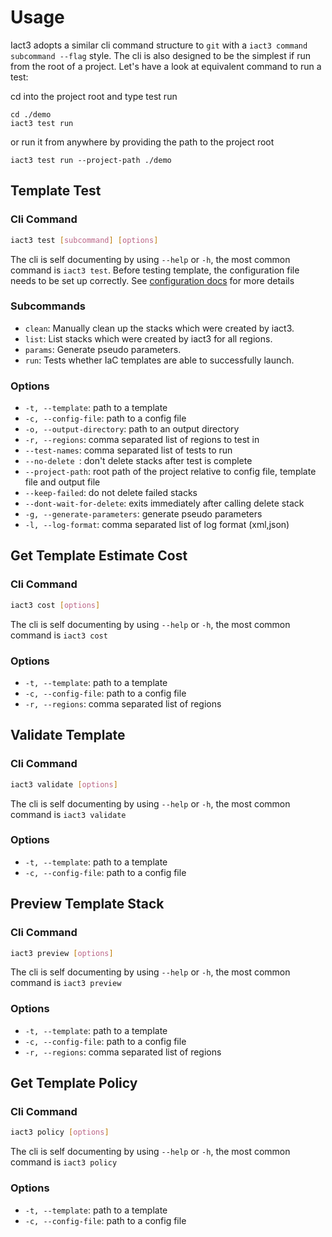 # Usage

Iact3 adopts a similar cli command structure to `git` with a `iact3 command subcommand --flag` style. The cli is also designed to be the simplest if run from the root of a project. Let's have a look at equivalent command to run a test:

cd into the project root and type test run
```shell
cd ./demo
iact3 test run
```

or run it from anywhere by providing the path to the project root
```shell
iact3 test run --project-path ./demo
```

## Template Test
### Cli Command
```bash
iact3 test [subcommand] [options]
```
The cli is self documenting by using `--help` or `-h`, the most common command is `iact3 test`.
 Before testing template, the configuration file needs to be set up correctly. See [configuration docs](./config.md) for more details

### Subcommands

- `clean`: Manually clean up the stacks which were created by iact3.
- `list`: List stacks which were created by iact3 for all regions.
- `params`: Generate pseudo parameters.
- `run`: Tests whether IaC templates are able to successfully launch.

### Options
- `-t, --template`: path to a template
- `-c, --config-file`: path to a config file
- `-o, --output-directory`:  path to an output directory
- `-r, --regions`:  comma separated list of regions to test in
- `--test-names`:  comma separated list of tests to run
- `--no-delete `:   don't delete stacks after test is complete
- `--project-path`:  root path of the project relative to config file, template file and output file
- `--keep-failed`:  do not delete failed stacks
- `--dont-wait-for-delete`:  exits immediately after calling delete stack
- `-g, --generate-parameters`:  generate pseudo parameters
- `-l, --log-format`:  comma separated list of log format (xml,json)


## Get Template Estimate Cost  
### Cli Command
```bash
iact3 cost [options]
```
The cli is self documenting by using `--help` or `-h`, the most common command is `iact3 cost`

### Options
- `-t, --template`: path to a template
- `-c, --config-file`: path to a config file
- `-r, --regions`:  comma separated list of regions

## Validate Template
### Cli Command
```bash
iact3 validate [options]
```
The cli is self documenting by using `--help` or `-h`, the most common command is `iact3 validate`

### Options
- `-t, --template`: path to a template
- `-c, --config-file`: path to a config file

## Preview Template Stack
### Cli Command
```bash
iact3 preview [options]
```
The cli is self documenting by using `--help` or `-h`, the most common command is `iact3 preview`

### Options
- `-t, --template`: path to a template
- `-c, --config-file`: path to a config file
- `-r, --regions`:  comma separated list of regions

## Get Template Policy
### Cli Command
```bash
iact3 policy [options]
```
The cli is self documenting by using `--help` or `-h`, the most common command is `iact3 policy`

### Options
- `-t, --template`: path to a template
- `-c, --config-file`: path to a config file


